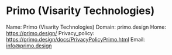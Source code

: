 
# Primo (Visarity Technologies)

Name: Primo (Visarity Technologies)
Domain: primo.design
Home: https://primo.design/
Privacy_policy: https://primo.design/docs/PrivacyPolicyPrimo.html
Email: info@primo.design
